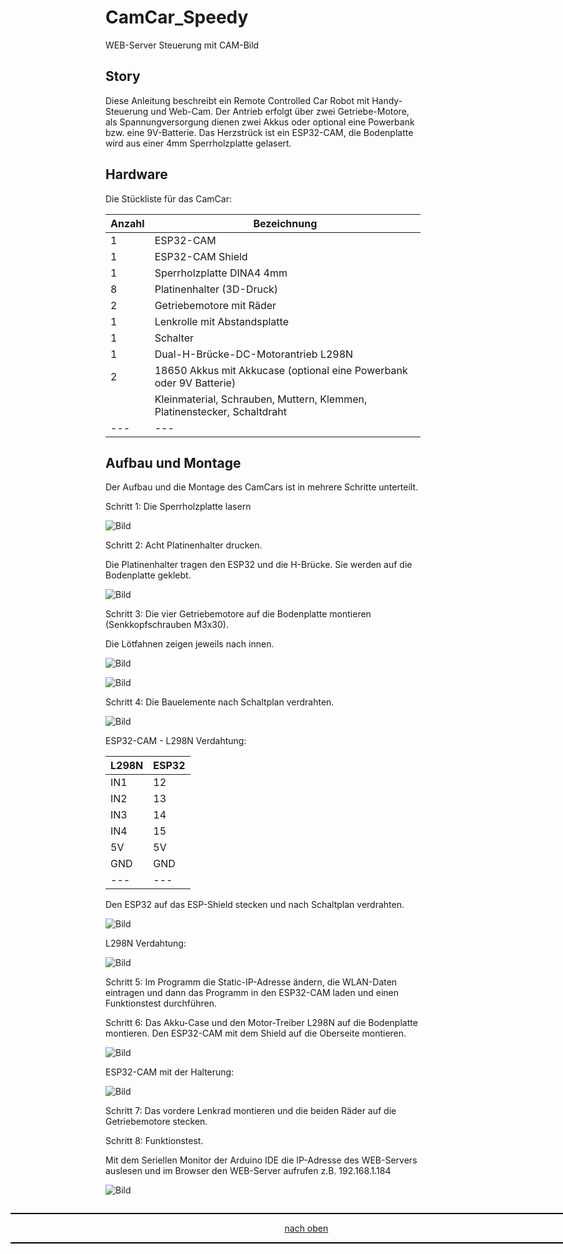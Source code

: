 <a name="oben"></a>

# CamCar_Speedy
WEB-Server Steuerung mit  CAM-Bild

## Story

Diese Anleitung beschreibt ein Remote Controlled Car Robot mit Handy-Steuerung und Web-Cam. Der Antrieb erfolgt über zwei Getriebe-Motore, als Spannungversorgung dienen zwei Akkus oder optional eine Powerbank bzw. eine 9V-Batterie. Das Herzstrück ist ein ESP32-CAM, die Bodenplatte wird aus einer 4mm Sperrholzplatte gelasert.

## Hardware

Die Stückliste für das CamCar:

| Anzahl | Bezeichnung | 
| -------- | -------- | 
|  1 |  ESP32-CAM  |
|  1 |  ESP32-CAM Shield  |
| 1  |  Sperrholzplatte DINA4 4mm |
|  8 |  Platinenhalter (3D-Druck)  |
| 2  |  Getriebemotore mit Räder  |
| 1  |  Lenkrolle mit Abstandsplatte  |
| 1  | Schalter   |
| 1  |  Dual-H-Brücke-DC-Motorantrieb L298N  |
| 2  |  18650 Akkus mit Akkucase (optional eine Powerbank oder 9V Batterie)  |
|   |  Kleinmaterial, Schrauben, Muttern, Klemmen, Platinenstecker, Schaltdraht  |
| ---  | ---    |




## Aufbau und Montage

Der Aufbau und die Montage des CamCars ist in mehrere Schritte unterteilt.

Schritt 1: Die Sperrholzplatte lasern

![Bild](pic/Speedy01.png)

Schritt 2: Acht Platinenhalter drucken.

Die Platinenhalter tragen den ESP32 und die H-Brücke. Sie werden auf die Bodenplatte geklebt.

![Bild](pic/Speedy02.png)

Schritt 3: Die vier Getriebemotore auf die Bodenplatte montieren (Senkkopfschrauben M3x30).

Die Lötfahnen zeigen jeweils nach innen.

![Bild](pic/Speedy03.png)

![Bild](pic/Speedy04.png)

Schritt 4: Die Bauelemente nach Schaltplan verdrahten.

![Bild](pic/Speedy05.png)

ESP32-CAM - L298N Verdahtung:

| L298N  | ESP32 | 
| -------- | -------- | 
| IN1	  |   12 |
| IN2	  | 13   |
| IN3	  |  14  |
|  IN4	 |  15  |
| 5V	  |   5V	 |
| GND  |  GND  |
| ---  |  ---  |



Den ESP32 auf das ESP-Shield stecken und nach Schaltplan verdrahten.

![Bild](pic/Speedy06.png)


L298N Verdahtung:

![Bild](pic/Speedy07.png)

Schritt 5: Im Programm die Static-IP-Adresse ändern, die WLAN-Daten eintragen und dann das Programm in den ESP32-CAM laden und einen Funktionstest durchführen.

Schritt 6: Das Akku-Case und den Motor-Treiber L298N auf die Bodenplatte montieren. Den ESP32-CAM mit dem Shield auf die Oberseite montieren.

![Bild](pic/Speedy08.png)


ESP32-CAM mit der Halterung:

![Bild](pic/Speedy09.jpg)


Schritt 7: Das vordere Lenkrad montieren und die beiden Räder auf die Getriebemotore stecken.

Schritt 8: Funktionstest.

Mit dem Seriellen Monitor der Arduino IDE die IP-Adresse des WEB-Servers auslesen und im Browser den WEB-Server aufrufen z.B. 192.168.1.184 

![Bild](pic/Speedy10.png)

<div style="position:absolute; left:2cm; ">   
<ol class="breadcrumb" style="border-top: 2px solid black;border-bottom:2px solid black; height: 45px; width: 900px;"> <p align="center"><a href="#oben">nach oben</a></p></ol>
</div> 










